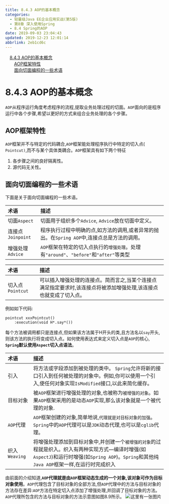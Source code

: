 ```yaml
---
title: 8.4.3 AOP的基本概念
categories: 
  - 轻量级Java EE企业应用实战(第5版)
  - 第8章 深入使用Spring
  - 8.4 Spring的AOP
date: 2019-09-03 23:04:43
updated: 2019-12-23 12:01:14
abbrlink: 2eb1cd6c
---
```

<div id='my_toc'><a href="/JavaReadingNotes/2eb1cd6c/#8-4-3-AOP的基本概念" class="header_1">8.4.3 AOP的基本概念</a>&nbsp;<br><a href="/JavaReadingNotes/2eb1cd6c/#AOP框架特性" class="header_2">AOP框架特性</a>&nbsp;<br><a href="/JavaReadingNotes/2eb1cd6c/#面向切面编程的一些术语" class="header_2">面向切面编程的一些术语</a>&nbsp;<br></div>
<style>.header_1{margin-left: 1em;}.header_2{margin-left: 2em;}.header_3{margin-left: 3em;}.header_4{margin-left: 4em;}.header_5{margin-left: 5em;}.header_6{margin-left: 6em;}</style>
<!--more-->
<script>if (navigator.platform.search('arm')==-1){document.getElementById('my_toc').style.display = 'none';}var e,p = document.getElementsByTagName('p');while (p.length>0) {e = p[0];e.parentElement.removeChild(e);}</script>

<!--end-->
<!--SSTStart-->
# 8.4.3 AOP的基本概念 #
`AOP`从程序运行角度考虑程序的流程,提取业务处理过程的切面。`AOP`面向的是程序运行中各个步骤,希望以更好的方式来组合业务处理的各个步骤。
## AOP框架特性 ##
`AOP`框架并不与特定的代码耦合,`AOP`框架能处理程序执行中特定的切入点( `Pointcut)`,而不与某个具体类耦合。`AOP`框架具有如下两个特征
1. 各步骤之间的良好隔离性。
2. 源代码无关性。

## 面向切面编程的一些术语 ##
下面是关于面向切面编程的一些术语。
<!--replace:Joinpoint=Join point-->

|术语|描述|
|:---|:---|
|切面`Aspect`|切面用于组织多个`Advice`, `Advice`放在切面中定义。|
|连接点`Joinpoint`|程序执行过程中明确的点,如方法的调用,或者异常的抛出。在`Spring AOP`中,连接点总是方法的调用。|
|增强处理`Advice`|`AOP`框架在特定的切入点执行的`增强处理`。处理有`"around"`、`"before"`和`"after"`等类型|

|术语|描述|
|:---|:---|
|切入点`Pointcut`|可以插入增强处理的连接点。简而言之,当某个连接点满足指定要求时,该连接点将被添加增强处理,该连接点也就变成了切入点。|
例如如下代码:
```
pointcut xxxPointcut()
    :execution(void H*.say*())
```
每个方法被调用都只是连接点,但如果该方法属于H开头的类,且方法名以`say`开头,则该方法的执行将变成切入点。如何使用表达式来定义切入点是`AOP`的核心, **`Spring`默认使用`Aspect`切入点语法**。

|术语|描述|
|:---|:---|
|引入|将方法或字段添加到被处理的类中。 `Spring`允许将新的接口引入到任何被处理的对象中。例如,你可以使用一个引入,使任何对象实现`IsModified`接口,以此来简化缓存。|
|目标对象|被`AOP`框架进行增强处理的对象,也被称为`被增强的对象`。如果`AOP`框架采用的是动态`AOP`实现,那么该对象就是一个被代理的对象.|
|`AOP`代理|`AOP`框架创建的对象,简单地说,`代理就是对目标对象的加强`。 `Spring`中的`AOP`代理可以是`JDK`动态代理,也可以是`cglib`代理。|
|织入`Weaving`|将增强处理添加到目标对象中,并创建一个`被增强的对象`的过程就是织入。织入有两种实现方式—编译时增强(如`AspectJ`)和运行时增强(如`Spring AOP`)。`Spring`和其他纯`Java AOP`框架一样,在运行时完成织入|

由前面的介绍知道,**`AOP`代理就是由`AOP`框架动态生成的一个对象,该对象可作为目标对象使用**。`AOP`代理包含了目标对象的全部方法,但`AOP`代理中的方法与目标对象的方法存在差异:`AOP`方法在特定切入点添加了增强处理,并回调了目标对象的方法。
`AOP`代理所包含的方法与目标对象的方法示意图如图8.9所示。
![这里有一张图片](https://image-1257720033.cos.ap-shanghai.myqcloud.com/blog/readbooknote/QingLiangJiJavaEEQiYeYingYongShiZhan5/ch8/6.png)

<!--SSTStop-->

